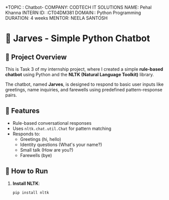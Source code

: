 *TOPIC : Chatbot-
COMPANY: CODTECH IT SOLUTIONS
NAME: Pehal Khanna 
INTERN ID: :CT04DM381 
DOMAIN:: Python Programming 
DURATION: 4 weeks 
MENTOR: NEELA SANTOSH

# 🤖 Jarves - Simple Python Chatbot

## 📌 Project Overview
This is Task 3 of my internship project, where I created a simple **rule-based chatbot** using Python and the **NLTK (Natural Language Toolkit)** library.

The chatbot, named **Jarves**, is designed to respond to basic user inputs like greetings, name inquiries, and farewells using predefined pattern-response pairs.

## 🧠 Features
- Rule-based conversational responses
- Uses `nltk.chat.util.Chat` for pattern matching
- Responds to:
  - Greetings (hi, hello)
  - Identity questions (What's your name?)
  - Small talk (How are you?)
  - Farewells (bye)

## 🚀 How to Run

1. **Install NLTK**:
   ```bash
   pip install nltk
